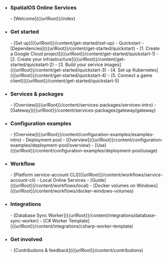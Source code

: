 - <h3>SpatialOS Online Services</h3>   
    - [Welcome]({{urlRoot}}/index)
- <h3>Get started</h3>
    - [Set up]({{urlRoot}}/content/get-started/set-up)
    - Quickstart
        - [Dependencies]({{urlRoot}}/content/get-started/quickstart)
        - [1. Create a Google Cloud project]({{urlRoot}}/content/get-started/quickstart-1)
        - [2. Create your infrastructure]({{urlRoot}}/content/get-started/quickstart-2)
        - [3. Build your service images]({{urlRoot}}/content/get-started/quickstart-3)
        - [4. Set up Kubernetes]({{urlRoot}}/content/get-started/quickstart-4)
        - [5. Connect a game client]({{urlRoot}}/content/get-started/quickstart-5)
- <h3>Services & packages</h3>
    - [Overview]({{urlRoot}}/content/services-packages/services-intro)
    - [Gateway]({{urlRoot}}/content/services-packages/gateway/gateway)
- <h3>Configuration examples</h3>
    - [Overview]({{urlRoot}}/content/configuration-examples/examples-intro)
    - Deployment pool
        - [Overview]({{urlRoot}}/content/configuration-examples/deployment-pool/overview)
        - [Use]({{urlRoot}}/content/configuration-examples/deployment-pool/usage)
- <h3>Workflow</h3>
    - [Platform service-account CLI]({{urlRoot}}/content/workflows/service-account-cli)
    - Local Online Services
        - [Guide]({{urlRoot}}/content/workflows/local)
        - [Docker volumes on Windows]({{urlRoot}}/content/workflows/docker-windows-volumes)
- <h3>Integrations</h3>
    - [Database Sync Worker]({{urlRoot}}/content/integrations/database-sync-worker)
    - [C# Worker Template]({{urlRoot}}/content/integrations/csharp-worker-template)
- <h3>Get involved</h3>
    - [Contributions & feedback]({{urlRoot}}/content/contributions)
  
